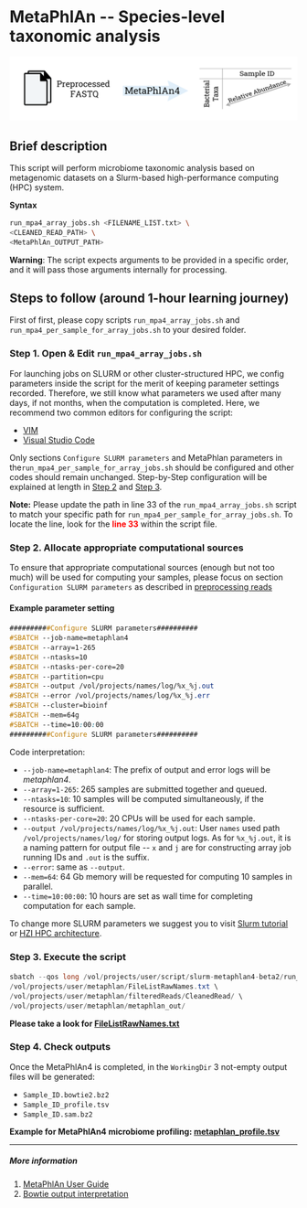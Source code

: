 # MetaPhlAn -- Species-level taxonomic analysis
!["Metaphlan4"](../figs/slurm-metaphlan/Slurm-family%20metaphlan.png)

## Brief description
This script will perform microbiome taxonomic analysis based on metagenomic datasets on a Slurm-based high-performance computing (HPC) system.<br>

**Syntax**
``` bash
run_mpa4_array_jobs.sh <FILENAME_LIST.txt> \
<CLEANED_READ_PATH> \
<MetaPhlAn_OUTPUT_PATH>
```

**Warning**: The script expects arguments to be provided in a specific order, and it will pass those arguments internally for processing.

## Steps to follow (around 1-hour learning journey)
First of first, please copy scripts `run_mpa4_array_jobs.sh` and `run_mpa4_per_sample_for_array_jobs.sh` to your desired folder.

### Step 1. Open & Edit `run_mpa4_array_jobs.sh`
For launching jobs on SLURM or other cluster-structured HPC, we config parameters inside the script for the merit of keeping parameter settings recorded. Therefore, we still know what parameters we used after many days, if not months, when the computation is completed. Here, we recommend two common editors for configuring the script:
* [VIM](https://www.vim.org/)
* [Visual Studio Code](https://code.visualstudio.com/)   

Only sections `Configure SLURM parameters` and MetaPhlan parameters in the`run_mpa4_per_sample_for_array_jobs.sh` should be configured and other codes should remain unchanged. Step-by-Step configuration will be explained at length in [Step 2](#step-2-allocate-appropriate-computational-sources) and [Step 3](#step-3-set-parameters-for-the-computational-tool). <br>

**Note:** Please update the path in line 33 of the `run_mpa4_array_jobs.sh` script to match your specific path for `run_mpa4_per_sample_for_array_jobs.sh`. To locate the line, look for the <span style="color:red;font-weight:bold;">line 33</span> within the script file.

### Step 2. Allocate appropriate computational sources
To ensure that appropriate computational sources (enough but not too much) will be used for computing your samples, please focus on section `Configuration SLURM parameters` as described in [preprocessing reads](./preprocessing_reads.md) <br>

#### Example parameter setting
``` css
##########Configure SLURM parameters##########
#SBATCH --job-name=metaphlan4
#SBATCH --array=1-265
#SBATCH --ntasks=10
#SBATCH --ntasks-per-core=20
#SBATCH --partition=cpu
#SBATCH --output /vol/projects/names/log/%x_%j.out
#SBATCH --error /vol/projects/names/log/%x_%j.err
#SBATCH --cluster=bioinf
#SBATCH --mem=64g
#SBATCH --time=10:00:00
##########Configure SLURM parameters##########
```
Code interpretation:
* `--job-name=metaphlan4`: The prefix of output and error logs will be *metaphlan4*.
* `--array=1-265`: 265 samples are submitted together and queued. 
* `--ntasks=10`: 10 samples will be computed simultaneously, if the resource is sufficient.
* `--ntasks-per-core=20`: 20 CPUs will be used for each sample.
* `--output /vol/projects/names/log/%x_%j.out`: User `names` used path `/vol/projects/names/log/` for storing output logs. As for `%x_%j.out`, it is a naming pattern for output file -- `x` and `j` are for constructing array job running IDs and `.out` is the suffix.
* `--error`: same as `--output`.
* `--mem=64`: 64 Gb memory will be requested for computing 10 samples in parallel.
* `--time=10:00:00`: 10 hours are set as wall time for completing computation for each sample. 

To change more SLURM parameters we suggest you to visit [Slurm tutorial](https://slurm.schedmd.com/tutorials.html) or [HZI HPC architecture](https://bioinfhead01.helmholtz-hzi.de/docs/index.html#).


### Step 3. Execute the script

```java
sbatch --qos long /vol/projects/user/script/slurm-metaphlan4-beta2/run_mpa4_array_jobs.sh \
/vol/projects/user/metaphlan/FileListRawNames.txt \
/vol/projects/user/metaphlan/filteredReads/CleanedRead/ \
/vol/projects/user/metaphlan/metaphlan_out/
```

**Please take a look for [FileListRawNames.txt](../demo_data/demo_file/FileListRawNames.txt)**

### Step 4. Check outputs
Once the MetaPhlAn4 is completed, in the `WorkingDir` 3 not-empty output files will be generated:

* `Sample_ID.bowtie2.bz2`
* `Sample_ID_profile.tsv`
* `Sample_ID.sam.bz2`

**Example for MetaPhlAn4 microbiome profiling: [metaphlan_profile.tsv](../demo_data/metaphlan_out/metaphlan_profile.tsv)**
_________________________________________
##### More information 
1. [MetaPhlAn User Guide](https://github.com/biobakery/MetaPhlAn)
2. [Bowtie output interpretation](https://bowtie-bio.sourceforge.net/bowtie2/manual.shtml)